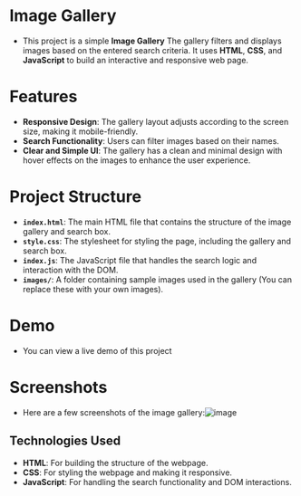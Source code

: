 # Image Gallery 

- This project is a simple **Image Gallery** The gallery filters and displays images based on the entered search criteria. It uses **HTML**, **CSS**, and **JavaScript** to build an interactive and responsive web page.

# Features

- **Responsive Design**: The gallery layout adjusts according to the screen size, making it mobile-friendly.
- **Search Functionality**: Users can filter images based on their names.
- **Clear and Simple UI**: The gallery has a clean and minimal design with hover effects on the images to enhance the user experience.

# Project Structure

- **`index.html`**: The main HTML file that contains the structure of the image gallery and search box.
- **`style.css`**: The stylesheet for styling the page, including the gallery and search box.
- **`index.js`**: The JavaScript file that handles the search logic and interaction with the DOM.
- **`images/`**: A folder containing sample images used in the gallery (You can replace these with your own images).

# Demo

- You can view a live demo of this project

# Screenshots

- Here are a few screenshots of the image gallery:![image](https://github.com/user-attachments/assets/840f465d-62d5-417b-96e9-dad2c9f442c4)

## Technologies Used

- **HTML**: For building the structure of the webpage.
- **CSS**: For styling the webpage and making it responsive.
- **JavaScript**: For handling the search functionality and DOM interactions.
